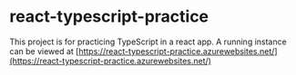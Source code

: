 # react-typescript-practice

This project is for practicing TypeScript in a react app. A running instance can be viewed at [https://react-typescript-practice.azurewebsites.net/](https://react-typescript-practice.azurewebsites.net/)
